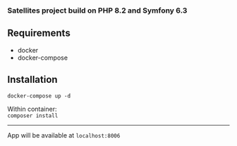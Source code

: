 ### Satellites project build on PHP 8.2 and Symfony 6.3

## Requirements
- docker
- docker-compose

## Installation
`docker-compose up -d`

Within container:  
`composer install`

---

App will be available at `localhost:8006`
